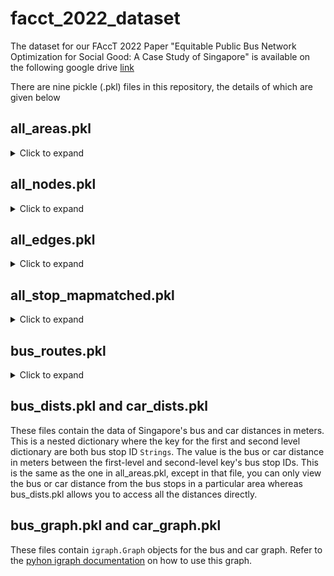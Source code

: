# facct_2022_dataset
The dataset for our FAccT 2022 Paper "Equitable Public Bus Network Optimization for Social Good: A Case Study of Singapore" is available on the following google drive [link](https://drive.google.com/drive/folders/1LTFuZdID8b5nL_00kWbgEgdnWoeObEJe)


There are nine pickle (.pkl) files in this repository, the details of which are given below

## all_areas.pkl
<details>

<summary>Click to expand</summary>
This file contains the data of Singapore's planning areas. There are 55 Singapore planning areas, however, as 5 of them do not have any bus stops data, we only record the data of 50 planning areas. This is a nested dictionary. To access the level-two dictionary containing data of one area, query the dictionary by providing the area name `String` as the key in uppercase (e.g. "PASIR RIS")

The inner dictionary contains the following key-value pairs:


| Key| Value |
| --- | --- |
| `Shape` | `String` that says `Polygon` (Unused) |
| `Planning Area Name` | `String` of the area name; same as the level-one dictionary key |
| `Planning Area Code` | `String` for the shorthand code of area name |
| `Central Area Indicator` | `String` that indicates the central area this planning area is in   |
| `Region Name` | `String` that shows in which of Singapore's five regions this area is located in  |
| `Region Code` | `String` shorthand code for the `Region Name` |
| `INC_CRC` | `String` possibly denoting unique code for the area (Unused) |
| `FMEL_UPD_D` | `String` original upload date of the data (Unused) |
| `X_ADDR` | `String` possibly storing the x-axis location of the area (Unused) |
| `Y_ADDR` | `String` possibly storing the y-axis location of the area (Unused) |
| `SHAPE_Length` | `String` denoting the length of the area (Unused) |
| `SHAPE_Area` | `String` denoting the size of the area in kilometers  |
| `Boundaries` | `shapely.geometry.polygon.Polygon` containing the area's boundaries |
| `Bus Stops` | `List` containing this area's bus stops, each denoted with a `String` ID |
| `Race` | `List` containing `tuples` of `String` and `integer` for the race name and population count of that race respectively |
| `Sex` | `List` containing `tuples` of `String` and `integer` for the sex name and population count of that sex respectively |
| `Qualification` | `List` containing `tuples` of `String` and `integer` for the qualification name and population count of that qualification respectively |
| `Income` | `List` containing `tuples` of `List` and `integer` for the income ranges and population count within that income range respectively |
| `Stop to Area` | A two-level nested `dict` containing the stop-to-area efficiency data. The key to the first level dictionary is the `String` of the stop ID within the area and the key to the second level is the `String` of the area name |
| `Stop to Stop` | A two-level nested `dict` containing the stop-to-stop efficiency data. The key to the first level dictionary is the `String` of the stop ID within the area and the key to the second level is the `String` of another stop ID |
| `Car Distance` | A two-level nested `dict` containing the car distance data. The key to the first level dictionary is the `String` of the stop ID within the area and the key to the second level is the `String` of another stop ID, The unit is in meters. |
| `Bus Distance` | A two-level nested `dict` containing the bus distance data, which includes the waiting distance and transfer penalty. The key to the first level dictionary is the `String` of the stop ID within the area and the key to the second level is the `String` of another stop ID, The unit is in meters. |
| `Stop Coverage` | `dict` with a `String` as a key and a `float` as the value. The key denotes a bus stop ID and the float denotes the coverage area of that bus stop. Specifically, each bus stop is assigned a non-overlapping 400 square meters radius for its coverage. The float here stores a bus stop's fraction of area coverage over all bus stop's coverage in that area. For instance, if an area has two bus stops with non-overlapping area total of 800 square meters, each bus stop will have a fraction of 0.5 |
| `Area to Area` | `dict` with a `String` as a key and `Decimal` as the value. The key denotes another area's name and the value denotes this area's efficiency to that area  |
| `Disadvantaged` | `dict` with a `String` as a key and `bool` as the value. The key denotes a demographic factor and the value denotes if this area is a disadvantaged area for that demographic factor |
| `Disadvantaged Percentage` | `dict` with a `String` as a key and `float` as the value. The key denotes a demographic factor and the float denotes the fraction of disadvantaged population for that demographic factor |
| `Average Connectivity` | `Decimal` denoting this area's overall connectivity/efficiency |
</details>

## all_nodes.pkl
<details>

<summary>Click to expand</summary>
This file contains the data of the nodes of Singapore's car graph.  This is a nested dictionary. To access the level-two dictionary containing data of one node, query the dictionary by providing the node ID `String`. There are two types of nodes: bus stops and road junctions. Bus stop IDs are shorter with about 4-5 characters while road junction IDs are longer with about 9-10 characters. 

The inner dictionary contains the following key-value pairs:
| Key| Value |
| --- | --- |
| `ID` | `String` of the node ID, same as the level-one dictionary key |
| `coordinates` | `tuple` of `floats` for the latitude and longitude coordinates of the node |

</details>

## all_edges.pkl
<details>

<summary>Click to expand</summary>
This file contains the data of the edges of Singapore's car graph.  This is a nested dictionary. To access the level-two dictionary containing data of one edge, query the dictionary by providing the edge ID `String`.  

The edges have underscore components which denotes the original edge that has been split on the bus stop contained in that edge.  For instance, edges `39449_1` and `39449_2` are splits of the original edge `39449`, where the split is done on bus stop `96449`.  The original edge `39449` starts on junction with ID `5060088362` and ends on junction with ID `2327165732`.  After the split, edge `39449_1` starts on junction with ID `5060088362` and ends on bus stop `96449`, while edge `39449_2` starts on bus stop `96449` and ends on junction with ID `2327165732`

The inner dictionary contains the following key-value pairs:
| Key| Value |
| --- | --- |
| `Bus Stops` | An empty `list` (Unused) |
| `Coordinates` | `list` of `tuples` of `floats` containing the latitude-longitude pair that constitutes the edge |
| `ID` | `String` of the edge ID, same as the level-one dictionary key |
| `Length` | `float`  for the length of the edge in meters |
| `u` | `String` of node ID which is the origin of the edge. The node ID is the same as in all_nodes.pkl |
| `v` | `String` of node ID which is the destination of the edge. The node ID is the same as in all_nodes.pkl |

</details>

## all_stop_mapmatched.pkl
<details>

<summary>Click to expand</summary>
This file contains the data of Singapore's bus stops after the mapmatching process.  This is a nested dictionary. To access the level-two dictionary containing data of one stop, query the dictionary by providing the bus stop ID `String`. 

The inner dictionary contains the following key-value pairs:
| Key| Value |
| --- | --- |
| `Linestring Old` | `String` containing the linestring of the old (before mapmatching) coordinates |
| `Name` | `String` of the bus stop name |
| `Edge ID` | `String` of the edge ID the bus stop is on. This ID represents the original (i.e. pre-split) edge ID. Refer to the documentation for all_edges.pkl above for details |
| `Road Name` | `String` of the road name the bus stop is on. This refers to the `Edge ID` above |
| `Coordinates Old` | `tuple` of `floats` of latitude-longitude pairs where the bus stop is located. This is before the mapmatching process |
| `Coordinates New` | `tuple` of `floats` of latitude-longitude pairs where the bus stop is located. This is after the mapmatching process |
| `Valid Start` | `bool` denoting whether or not this is a terminal bus stop. In Singapore's case, it is whether or not this bus stop is the start or ending point of at least one bus route |

</details>

## bus_routes.pkl
<details>

<summary>Click to expand</summary>
This file contains the data of Singapore's bus routes.  This is a nested dictionary. To access the level-two dictionary containing data of one route, query the dictionary by providing the bus route ID `String`. 

The inner dictionary contains the following key-value pairs:
| Key| Value |
| --- | --- |
| `seq_no` | `list` of `int` starting from 1 to the number of bus stops in the route (Unused) |
| `stop_id` | `list` of `Strings` representing the bus stop IDs of the bus route |
| `dist` | `list` of `Decimals` representing the distance from the n-th bus stop in the route to the start of the route |
| `wd_first` | `String` representing the bus route's operation start time in the `HHMM` 24-hour format without any leading zero for the hour |
| `wd_last` | `String` representing the bus route's operation end time in the `HHMM` 24-hour format without any leading zero for the hour |
| `frequency` | `list` of `tuples` where each tuple contains two `datetime.time` objects and a float. The two `datetime.time` objects denote a time period and the float denotes the bus frequency/waiting time for that period |
| `startend` | `list` of two `datetime.time` objects containing the bus route's operation start and end time |
| `route_type` | `String` denoting the type of the route. For the Singapore data, the only value will be `bus` |

</details>


## bus_dists.pkl and car_dists.pkl

These files contain the data of Singapore's bus and car distances in meters.  This is a nested dictionary where the key for the first and second level dictionary are both bus stop ID `Strings`. The value is the bus or car distance in meters between the first-level and second-level key's bus stop IDs. This is the same as the one in all_areas.pkl, except in that file, you can only view the bus or car distance from the bus stops in a particular area whereas bus_dists.pkl allows you to access all the distances directly.

## bus_graph.pkl and car_graph.pkl

These files contain `igraph.Graph` objects for the bus and car graph. Refer to the [pyhon igraph documentation](https://igraph.org/python/doc/api/igraph.Graph.html) on how to use this graph. 



